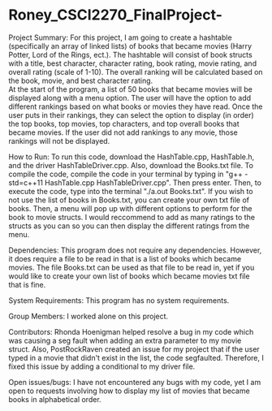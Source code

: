 # Roney_CSCI2270_FinalProject-
Project Summary:
For this project, I am going to create a hashtable (specifically an array of linked lists) of books that became movies (Harry Potter, Lord of the Rings, ect.).  The hashtable will consist of book structs with a title, best character, character rating, book rating, movie rating, and overall rating (scale of 1-10).  The overall ranking will be calculated based on the book, movie, and best character rating.  
At the start of the program, a list of 50 books that became movies will be displayed along with a menu option.  The user will have the option to add different rankings based on what books or movies they have read.  Once the user puts in their rankings, they can select the option to display (in order) the top books, top movies, top characters, and top overall books that became movies.  If the user did not add rankings to any movie, those rankings will not be displayed. 

How to Run: To run this code, download the HashTable.cpp, HashTable.h, and the driver HashTableDriver.cpp.  Also, download the Books.txt file.  To compile the code, compile the code in your terminal by typing in "g++ -std=c++11 HashTable.cpp HashTableDriver.cpp".  Then press enter.  Then, to execute the code, type into the terminal "./a.out Books.txt".  If you wish to not use the list of books in Books.txt, you can create your own txt file of books.  Then, a menu will pop up with different options to perform for the book to movie structs.  I would reccommend to add as many ratings to the structs as you can so you can then display the different ratings from the menu.

Dependencies:
This program does not require any dependencies. However, it does require a file to be read in that is a list of books which became movies. The file Books.txt can be used as that file to be read in, yet if you would like to create your own list of books which became movies txt file that is fine.

System Requirements: 
This program has no system requirements.

Group Members:
I worked alone on this project.

Contributors:
Rhonda Hoenigman helped resolve a bug in my code which was causing a seg fault when adding an extra parameter to my movie struct.  Also, PostRockRaven created an issue for my project that if the user typed in a movie that didn't exist in the list, the code segfaulted. Therefore, I fixed this issue by adding a conditional to my driver file.

Open issues/bugs:
I have not encountered any bugs with my code, yet I am open to requests involving how to display my list of movies that became books in alphabetical order.


